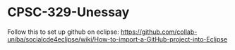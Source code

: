 # CPSC-329-Unessay

Follow this to set up github on eclipse: https://github.com/collab-uniba/socialcde4eclipse/wiki/How-to-import-a-GitHub-project-into-Eclipse